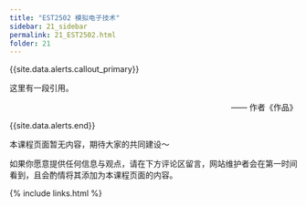 ```yaml
---
title: "EST2502 模拟电子技术"
sidebar: 21_sidebar
permalink: 21_EST2502.html
folder: 21
---
```


{{site.data.alerts.callout_primary}}
<p>这里有一段引用。</p>
<p align="right">—— 作者《作品》</p>

{{site.data.alerts.end}}

本课程页面暂无内容，期待大家的共同建设～

如果你愿意提供任何信息与观点，请在下方评论区留言，网站维护者会在第一时间看到，且会酌情将其添加为本课程页面的内容。

{% include links.html %}
